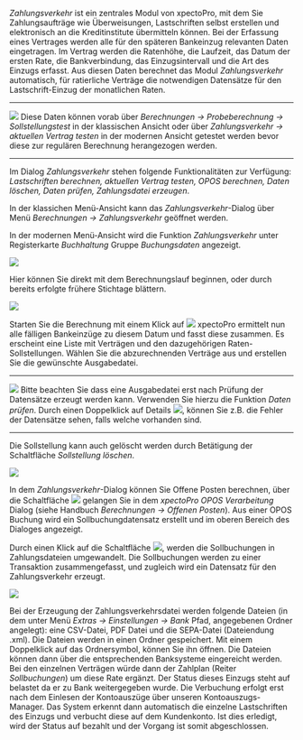 *Zahlungsverkehr* ist ein zentrales Modul von xpectoPro, mit dem Sie Zahlungsaufträge wie Überweisungen, Lastschriften selbst erstellen und elektronisch an die Kreditinstitute übermitteln können. 
Bei der Erfassung eines Vertrages werden alle für den späteren Bankeinzug relevanten Daten eingetragen.  Im Vertrag werden die Ratenhöhe, die Laufzeit, das Datum der ersten Rate, die Bankverbindung, das Einzugsintervall und die Art des Einzugs erfasst. 
Aus diesen Daten berechnet das  Modul *Zahlungsverkehr* automatisch, für ratierliche Verträge die notwendigen Datensätze für den Lastschrift-Einzug der monatlichen Raten. 


----------


![](http://xpecto.github.io/docs/xpecto/Grafiken/gr_gluehbirne.jpg) Diese Daten können vorab über *Berechnungen → Probeberechnung → Sollstellungstest* in der klassischen Ansicht oder über *Zahlungsverkehr -> aktuellen Vertrag testen* in der modernen Ansicht getestet werden bevor diese zur regulären Berechnung herangezogen werden.


----------


Im Dialog *Zahlungsverkehr* stehen folgende Funktionalitäten zur Verfügung: *Lastschriften berechnen, aktuellen Vertrag testen, OPOS berechnen, Daten löschen, Daten prüfen, Zahlungsdatei erzeugen*.

In der klassichen Menü-Ansicht kann das  *Zahlungsverkehr*-Dialog  über Menü *Berechnungen → Zahlungsverkehr* geöffnet werden. 

In der modernen Menü-Ansicht wird die Funktion *Zahlungsverkehr* unter Registerkarte *Buchhaltung* Gruppe *Buchungsdaten* angezeigt.

![](http://xpecto.github.io/docs/xpecto/Berechnungen/Zahlungsverkehr/Zahlungsverkehr_Menue.png)

Hier können Sie direkt mit dem Berechnungslauf beginnen, oder durch bereits erfolgte frühere Stichtage blättern.  

![](http://xpecto.github.io/docs/xpecto/Berechnungen/Zahlungsverkehr/Lastschrift_berechnen.png)

Starten Sie die Berechnung mit einem Klick auf ![](http://xpecto.github.io/docs/xpecto/Berechnungen/Zahlungsverkehr/Lastschrift_berechnen_Button.png) xpectoPro ermittelt nun alle fälligen Bankeinzüge zu diesem Datum und fasst diese zusammen. Es erscheint eine Liste mit Verträgen und den dazugehörigen Raten-Sollstellungen. Wählen Sie die abzurechnenden Verträge aus und erstellen Sie die gewünschte Ausgabedatei. 


----------

![](http://xpecto.github.io/docs/xpecto/Grafiken/gr_gluehbirne.jpg) Bitte beachten Sie dass eine Ausgabedatei erst nach Prüfung der Datensätze erzeugt werden kann. Verwenden Sie hierzu die Funktion *Daten prüfen*.
Durch einen Doppelklick auf Details ![](http://xpecto.github.io/docs/xpecto/Berechnungen/Zahlungsverkehr/Details.png), können Sie z.B. die Fehler der Datensätze sehen, falls welche vorhanden sind.

----------

Die Sollstellung kann auch gelöscht werden durch Betätigung der Schaltfläche *Sollstellung löschen*.

![](http://xpecto.github.io/docs/img/img_1461830868799.png)

In dem *Zahlungsverkehr*-Dialog können Sie Offene Posten berechnen, über die Schaltfläche ![](http://xpecto.github.io/docs/img/img_1442241462845.png) gelangen Sie in dem *xpectoPro OPOS Verarbeitung* Dialog  (siehe Handbuch *Berechnungen → Offenen Posten*). 
Aus einer OPOS Buchung wird ein Sollbuchungdatensatz erstellt und im oberen Bereich des Dialoges angezeigt. 

Durch einen Klick auf die Schaltfläche ![](http://xpecto.github.io/docs/img/img_1440771590046.png), werden die Sollbuchungen in Zahlungsdateien umgewandelt. 
Die Sollbuchungen werden zu einer Transaktion zusammengefasst, und zugleich wird ein Datensatz für den Zahlungsverkehr erzeugt. 

![](http://xpecto.github.io/docs/img/img_1461831006328.png)

Bei der Erzeugung der Zahlungsverkehrsdatei werden folgende Dateien (in dem unter Menü *Extras → Einstellungen → Bank* Pfad, angegebenen Ordner angelegt): eine CSV-Datei, PDF Datei und die SEPA-Datei (Dateiendung .xml).
Die Dateien werden in einen Ordner gespeichert.  Mit einem Doppelklick auf das Ordnersymbol, können Sie ihn öffnen. Die Dateien können dann über die entsprechenden Banksysteme eingereicht werden.
Bei den einzelnen Verträgen würde dann der Zahlplan (Reiter *Sollbuchungen*) um diese Rate ergänzt. Der Status dieses Einzugs steht auf belastet da er zu Bank weitergegeben wurde. 
Die Verbuchung erfolgt erst nach dem Einlesen der Kontoauszüge über unseren Kontoauszugs-Manager. Das System erkennt dann automatisch die einzelne Lastschriften des Einzugs und verbucht diese auf dem Kundenkonto. Ist dies erledigt, wird der Status auf bezahlt und der Vorgang ist somit abgeschlossen.
